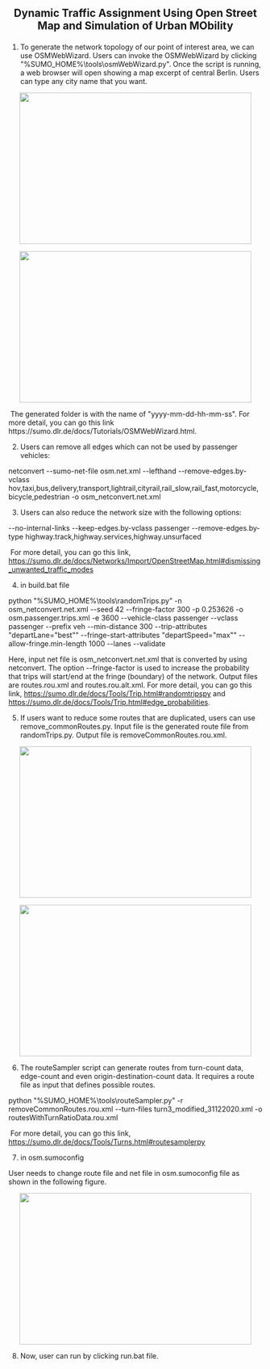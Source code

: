 
<h2>
<p align="center">
<strong> Dynamic Traffic Assignment Using Open Street Map and Simulation of Urban MObility</strong>
<p align="center">
</h2> 

1. To generate the network topology of our point of interest area, we can use OSMWebWizard. Users can invoke the OSMWebWizard by clicking "%SUMO_HOME%\tools\osmWebWizard.py". Once the script is running, a web browser will open showing a map excerpt of central Berlin. Users can type any city name that you want.

<p align="center">
  <img width="460" height="300" src="https://github.com/IoTcloudServe/Rama4-Model/tree/main/dynamic-traffic-assignment-kasemrat/2021-02-05-09-37-42/osmBangkok_1.PNG">
</p>

<p align="center">
  <img width="460" height="300" src="https://github.com/IoTcloudServe/Rama4-Model/tree/main/dynamic-traffic-assignment-kasemrat/2021-02-05-09-37-42/osmBangkok_2.PNG">
</p>
&nbsp;The generated folder is with the name of "yyyy-mm-dd-hh-mm-ss". For more detail, you can go this link https://sumo.dlr.de/docs/Tutorials/OSMWebWizard.html.

2. Users can remove all edges which can not be used by passenger vehicles: 

netconvert --sumo-net-file osm.net.xml --lefthand --remove-edges.by-vclass hov,taxi,bus,delivery,transport,lightrail,cityrail,rail_slow,rail_fast,motorcycle,bicycle,pedestrian -o osm_netconvert.net.xml

3. Users can also reduce the network size with the following options:

--no-internal-links --keep-edges.by-vclass passenger --remove-edges.by-type highway.track,highway.services,highway.unsurfaced

&nbsp;For more detail, you can go this link, https://sumo.dlr.de/docs/Networks/Import/OpenStreetMap.html#dismissing_unwanted_traffic_modes

4. in build.bat file

python "%SUMO_HOME%\tools\randomTrips.py" -n osm_netconvert.net.xml --seed 42 --fringe-factor 300 -p 0.253626 -o osm.passenger.trips.xml -e 3600 --vehicle-class passenger --vclass passenger --prefix veh --min-distance 300 --trip-attributes "departLane=\"best\"" --fringe-start-attributes "departSpeed=\"max\"" --allow-fringe.min-length 1000 --lanes --validate

Here, input net file is osm_netconvert.net.xml that is converted by using netconvert. The option --fringe-factor is used to increase the probability that trips will start/end at the fringe (boundary) of the network. Output files are routes.rou.xml and routes.rou.alt.xml. For more detail, you can go this link, https://sumo.dlr.de/docs/Tools/Trip.html#randomtripspy and https://sumo.dlr.de/docs/Tools/Trip.html#edge_probabilities.

5. If users want to reduce some routes that are duplicated, users can use remove_commonRoutes.py. Input file is the generated route file from randomTrips.py.
Output file is removeCommonRoutes.rou.xml.

<p align="center">
  <img width="460" height="300" src="https://github.com/IoTcloudServe/Rama4-Model/tree/main/dynamic-traffic-assignment-kasemrat/2021-02-05-09-37-42/removeRoutes_1.PNG">
</p>

<p align="center">
  <img width="460" height="300" src="https://github.com/IoTcloudServe/Rama4-Model/tree/main/dynamic-traffic-assignment-kasemrat/2021-02-05-09-37-42/removeRoutes_2.PNG">
</p>

6. The routeSampler script can generate routes from turn-count data, edge-count and even origin-destination-count data. It requires a route file as input that defines possible routes.

python "%SUMO_HOME%\tools\routeSampler.py" -r removeCommonRoutes.rou.xml --turn-files turn3_modified_31122020.xml -o routesWithTurnRatioData.rou.xml

&nbsp;For more detail, you can go this link, https://sumo.dlr.de/docs/Tools/Turns.html#routesamplerpy


7. in osm.sumoconfig

User needs to change route file and net file in osm.sumoconfig file as shown in the following figure.

<p align="center">
  <img width="460" height="300" src="https://github.com/IoTcloudServe/Rama4-Model/tree/main/dynamic-traffic-assignment-kasemrat/2021-02-05-09-37-42/setting_in_sumoconfig.PNG">
</p>

8. Now, user can run by clicking run.bat file.

